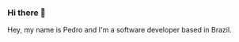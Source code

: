 ### Hi there 👋

Hey, my name is Pedro and I'm a software developer based in Brazil.


<!--
**kpedrok/kpedrok** is a ✨ _special_ ✨ repository because its `README.md` (this file) appears on your GitHub profile.


I love learning about new techs, being a heavy Medium and HN reader. I also really enjoy competitive programming and solving problems on a daily basis 👨‍💻.

You should definitely take a look on my Github projects 💻, check them out!

💼 Currently working at LeadSimple
🔖 Find out more about me in my website
📝 You can also read my articles in my blog

Here are some ideas to get you started:

- 🔭 I’m currently working on ...
- 🌱 I’m currently learning ...
- 👯 I’m looking to collaborate on ...
- 🤔 I’m looking for help with ...
- 💬 Ask me about ...
- 📫 How to reach me: ...
- 😄 Pronouns: ...
- ⚡ Fun fact: ...
-->



